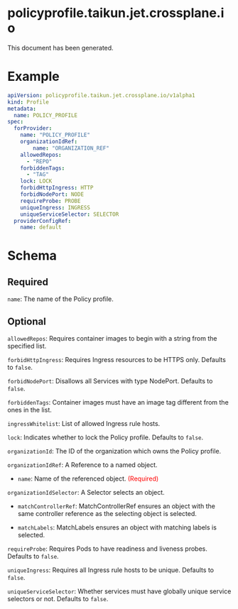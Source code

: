 
policyprofile.taikun.jet.crossplane.io
======================================


This document has been generated.
  

# Example


```yaml
apiVersion: policyprofile.taikun.jet.crossplane.io/v1alpha1
kind: Profile
metadata:
  name: POLICY_PROFILE
spec:
  forProvider:
    name: "POLICY_PROFILE"
    organizationIdRef:
        name: "ORGANIZATION_REF"
    allowedRepos:
      - "REPO"
    forbiddenTags:
      - "TAG"
    lock: LOCK
    forbidHttpIngress: HTTP
    forbidNodePort: NODE
    requireProbe: PROBE
    uniqueIngress: INGRESS
    uniqueServiceSelector: SELECTOR
  providerConfigRef:
    name: default

```  

# Schema
  

## Required
  
`name`: The name of the Policy profile.
  

## Optional
  
`allowedRepos`: Requires container images to begin with a string from the specified list.
  
`forbidHttpIngress`: Requires Ingress resources to be HTTPS only. Defaults to `false`.
  
`forbidNodePort`: Disallows all Services with type NodePort. Defaults to `false`.
  
`forbiddenTags`: Container images must have an image tag different from the ones in the list.
  
`ingressWhitelist`: List of allowed Ingress rule hosts.
  
`lock`: Indicates whether to lock the Policy profile. Defaults to `false`.
  
`organizationId`: The ID of the organization which owns the Policy profile.
  
`organizationIdRef`: A Reference to a named object.

* `name`: Name of the referenced object.<font color="red"> (Required)</font>  
  
`organizationIdSelector`: A Selector selects an object.

* `matchControllerRef`: MatchControllerRef ensures an object with the same controller reference as the selecting object is selected.  

* `matchLabels`: MatchLabels ensures an object with matching labels is selected.  
  
`requireProbe`: Requires Pods to have readiness and liveness probes. Defaults to `false`.
  
`uniqueIngress`: Requires all Ingress rule hosts to be unique. Defaults to `false`.
  
`uniqueServiceSelector`: Whether services must have globally unique service selectors or not. Defaults to `false`.
  

